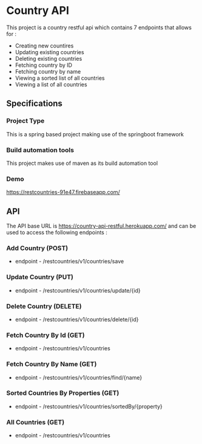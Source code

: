 # Country API

This project is a country restful api which contains 7 endpoints that allows for :
- Creating new countires
- Updating existing countries
- Deleting existing countries
- Fetching country by ID
- Fetching country by name
- Viewing a sorted list of all countries
- Viewing a list of all countries

## Specifications

### Project Type
This is a spring based project making use of the springboot framework

### Build automation tools
This project makes use of maven as its build automation tool

### Demo
https://restcountries-91e47.firebaseapp.com/

## API
The API base URL is https://country-api-restful.herokuapp.com/ and can be used to access the following endpoints :

### Add Country (POST)
- endpoint - /restcountries/v1/countries/save

### Update Country (PUT)
- endpoint - /restcountries/v1/countries/update/{id}

### Delete Country (DELETE)
- endpoint - /restcountries/v1/countries/delete/{id}

### Fetch Country By Id (GET)
- endpoint - /restcountries/v1/countries

### Fetch Country By Name (GET)
- endpoint - /restcountries/v1/countries/find/{name}

### Sorted Countries By Properties (GET)
- endpoint - /restcountries/v1/countries/sortedBy/{property}

### All Countries (GET)
- endpoint - /restcountries/v1/countries

